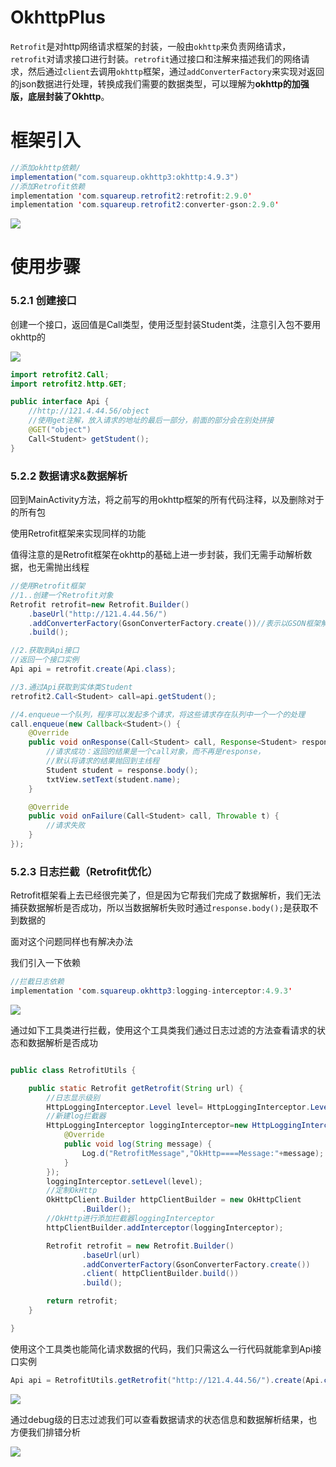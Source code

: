 # OkhttpPlus
`Retrofit`是对http网络请求框架的封装，一般由`okhttp`来负责网络请求，`retrofit`对请求接口进行封装。`retrofit`通过接口和注解来描述我们的网络请求，然后通过`client`去调用`okhttp`框架，通过`addConverterFactory`来实现对返回的json数据进行处理，转换成我们需要的数据类型，可以理解为**okhttp的加强版，底层封装了Okhttp**。
# 框架引入
```java
//添加okhttp依赖/
implementation("com.squareup.okhttp3:okhttp:4.9.3")
//添加Retrofit依赖
implementation 'com.squareup.retrofit2:retrofit:2.9.0'
implementation 'com.squareup.retrofit2:converter-gson:2.9.0'
```
![](https://starry-lixu.oss-cn-hangzhou.aliyuncs.com/img/20220512195435.png#clientId=ud89fdce9-4844-4&id=rI4YA&originHeight=1032&originWidth=1920&originalType=binary&ratio=1&rotation=0&showTitle=false&status=done&style=none&taskId=u1b71b47c-0ff9-4d50-8314-f0b19eb50d3&title=)
# 使用步骤
### 5.2.1 创建接口

创建一个接口，返回值是Call类型，使用泛型封装Student类，注意引入包不要用okhttp的

![](https://starry-lixu.oss-cn-hangzhou.aliyuncs.com/img/20220512195933.png#clientId=ud89fdce9-4844-4&id=S8Xff&originHeight=1032&originWidth=1920&originalType=binary&ratio=1&rotation=0&showTitle=false&status=done&style=none&taskId=ufe63b1f5-dd16-4194-a36d-b9f0f9254d6&title=)

```java
import retrofit2.Call;
import retrofit2.http.GET;

public interface Api {
    //http://121.4.44.56/object
    //使用get注解，放入请求的地址的最后一部分，前面的部分会在别处拼接
    @GET("object")
    Call<Student> getStudent();
}
```

### 5.2.2 数据请求&数据解析

回到MainActivity方法，将之前写的用okhttp框架的所有代码注释，以及删除对于的所有包

使用Retrofit框架来实现同样的功能

值得注意的是Retrofit框架在okhttp的基础上进一步封装，我们无需手动解析数据，也无需抛出线程

```java
//使用Retrofit框架
//1..创建一个Retrofit对象
Retrofit retrofit=new Retrofit.Builder()
    .baseUrl("http://121.4.44.56/")
    .addConverterFactory(GsonConverterFactory.create())//表示以GSON框架解析数据
    .build();

//2.获取到Api接口
//返回一个接口实例
Api api = retrofit.create(Api.class);

//3.通过Api获取到实体类Student
retrofit2.Call<Student> call=api.getStudent();

//4.enqueue一个队列，程序可以发起多个请求，将这些请求存在队列中一个一个的处理
call.enqueue(new Callback<Student>() {
    @Override
    public void onResponse(Call<Student> call, Response<Student> response) {
        //请求成功：返回的结果是一个call对象，而不再是response，
        //默认将请求的结果抛回到主线程
        Student student = response.body();
        txtView.setText(student.name);
    }

    @Override
    public void onFailure(Call<Student> call, Throwable t) {
        //请求失败
    }
});
```

### 5.2.3 日志拦截（Retrofit优化）

Retrofit框架看上去已经很完美了，但是因为它帮我们完成了数据解析，我们无法捕获数据解析是否成功，所以当数据解析失败时通过`response.body();`是获取不到数据的

面对这个问题同样也有解决办法

我们引入一下依赖

```java
//拦截日志依赖
implementation 'com.squareup.okhttp3:logging-interceptor:4.9.3'
```

![](https://starry-lixu.oss-cn-hangzhou.aliyuncs.com/img/20220512203216.png#clientId=ud89fdce9-4844-4&id=f0BCg&originHeight=1032&originWidth=1920&originalType=binary&ratio=1&rotation=0&showTitle=false&status=done&style=none&taskId=ue1d88243-2805-43d5-ab13-d65c9704502&title=)

通过如下工具类进行拦截，使用这个工具类我们通过日志过滤的方法查看请求的状态和数据解析是否成功

```java

public class RetrofitUtils {

    public static Retrofit getRetrofit(String url) {
        //日志显示级别
        HttpLoggingInterceptor.Level level= HttpLoggingInterceptor.Level.BODY;
        //新建log拦截器
        HttpLoggingInterceptor loggingInterceptor=new HttpLoggingInterceptor(new HttpLoggingInterceptor.Logger() {
            @Override
            public void log(String message) {
                Log.d("RetrofitMessage","OkHttp====Message:"+message);
            }
        });
        loggingInterceptor.setLevel(level);
        //定制OkHttp
        OkHttpClient.Builder httpClientBuilder = new OkHttpClient
                .Builder();
        //OkHttp进行添加拦截器loggingInterceptor
        httpClientBuilder.addInterceptor(loggingInterceptor);

        Retrofit retrofit = new Retrofit.Builder()
                .baseUrl(url)
                .addConverterFactory(GsonConverterFactory.create())
                .client( httpClientBuilder.build())
                .build();

        return retrofit;
    }

}
```

使用这个工具类也能简化请求数据的代码，我们只需这么一行代码就能拿到Api接口实例

```java
Api api = RetrofitUtils.getRetrofit("http://121.4.44.56/").create(Api.class);
```

![](https://starry-lixu.oss-cn-hangzhou.aliyuncs.com/img/20220512203937.png#clientId=ud89fdce9-4844-4&id=pTWug&originHeight=1032&originWidth=1920&originalType=binary&ratio=1&rotation=0&showTitle=false&status=done&style=none&taskId=uf03e0830-262b-4067-8c68-53850dd4f86&title=)

通过debug级的日志过滤我们可以查看数据请求的状态信息和数据解析结果，也方便我们排错分析

![](https://starry-lixu.oss-cn-hangzhou.aliyuncs.com/img/20220512204406.png#clientId=ud89fdce9-4844-4&id=TYWbv&originHeight=1032&originWidth=1920&originalType=binary&ratio=1&rotation=0&showTitle=false&status=done&style=none&taskId=u000c585e-f141-4f2e-89dd-62e9d394598&title=)
